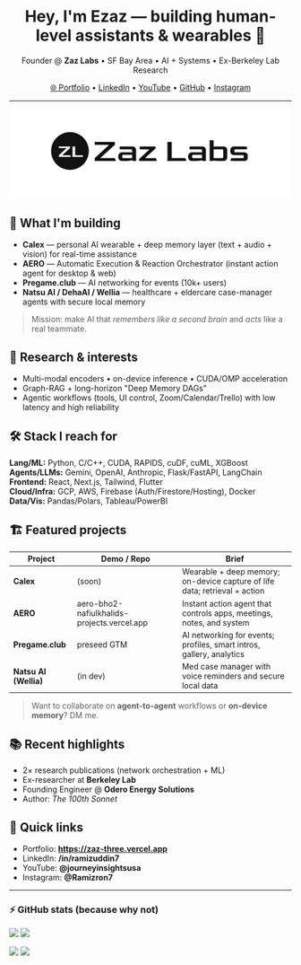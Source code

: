 <!-- PROFILE HEADER -->
<h1 align="center">Hey, I'm Ezaz — building human-level assistants & wearables 👋</h1>
<p align="center">
  Founder @ <b>Zaz Labs</b> • SF Bay Area • AI + Systems • Ex-Berkeley Lab Research
</p>

<p align="center">
  <a href="https://zaz-three.vercel.app" target="_blank">🌐 Portfolio</a> •
  <a href="https://www.linkedin.com/in/ramizuddin7" target="_blank">LinkedIn</a> •
  <a href="https://youtube.com/@journeyinsightsusa?si=uT9F_bU2ADCt5-Fo" target="_blank">YouTube</a> •
  <a href="https://github.com/ezazahamad2003" target="_blank">GitHub</a> •
  <a href="https://www.instagram.com/Ramizron7" target="_blank">Instagram</a>
</p>

---

<!-- HERO / BANNER -->
<p align="center">
  <img src="./zaz-labs-logo.png" alt="Zaz Labs banner" width="900"/>
</p>

## 🚀 What I'm building
- **Calex** — personal AI wearable + deep memory layer (text + audio + vision) for real-time assistance  
- **AERO** — Automatic Execution & Reaction Orchestrator (instant action agent for desktop & web)  
- **Pregame.club** — AI networking for events (10k+ users)  
- **Natsu AI / DehaAI / Wellia** — healthcare + eldercare case-manager agents with secure local memory

> Mission: make AI that *remembers like a second brain* and *acts* like a real teammate.

## 🧪 Research & interests
- Multi-modal encoders • on-device inference • CUDA/OMP acceleration  
- Graph-RAG + long-horizon "Deep Memory DAGs"  
- Agentic workflows (tools, UI control, Zoom/Calendar/Trello) with low latency and high reliability

## 🛠️ Stack I reach for
**Lang/ML:** Python, C/C++, CUDA, RAPIDS, cuDF, cuML, XGBoost  
**Agents/LLMs:** Gemini, OpenAI, Anthropic, Flask/FastAPI, LangChain  
**Frontend:** React, Next.js, Tailwind, Flutter  
**Cloud/Infra:** GCP, AWS, Firebase (Auth/Firestore/Hosting), Docker  
**Data/Vis:** Pandas/Polars, Tableau/PowerBI

## 🏗 Featured projects
| Project | Demo / Repo | Brief |
|---|---|---|
| **Calex** | (soon) | Wearable + deep memory; on-device capture of life data; retrieval + action |
| **AERO** | aero-bho2-nafiulkhalids-projects.vercel.app | Instant action agent that controls apps, meetings, notes, and system |
| **Pregame.club** | preseed GTM | AI networking for events; profiles, smart intros, gallery, analytics |
| **Natsu AI (Wellia)** | (in dev) | Med case manager with voice reminders and secure local data |

> Want to collaborate on **agent-to-agent** workflows or **on-device memory**? DM me.

## 📚 Recent highlights
- 2× research publications (network orchestration + ML)  
- Ex-researcher at **Berkeley Lab**  
- Founding Engineer @ **Odero Energy Solutions**  
- Author: *The 100th Sonnet*

## 🔗 Quick links
- Portfolio: **https://zaz-three.vercel.app**
- LinkedIn: **/in/ramizuddin7**
- YouTube: **@journeyinsightsusa**
- Instagram: **@Ramizron7**

---

### ⚡ GitHub stats (because why not)
<p align="left">
  <img src="https://github-readme-stats.vercel.app/api?username=ezazahamad2003&show_icons=true&hide_border=true" height="145" />
  <img src="https://github-readme-stats.vercel.app/api/top-langs/?username=ezazahamad2003&layout=compact&hide_border=true" height="145" />
</p>

<!-- FOOTER BADGES -->
<p align="left">
  <a href="https://zaz-three.vercel.app"><img src="https://img.shields.io/badge/Website-online-success?style=flat&logo=vercel" /></a>
  <a href="mailto:ezaz"><img src="https://img.shields.io/badge/Contact-lets%20build-black?style=flat&logo=gmail" /></a>
</p>

<!--
Notes:
- Swap banner URL with any image from your site (hosted on Vercel). Keep width ~900.
- Add repos once public (Calex, AERO, etc.) to the table above.
- Keep it simple; update quarterly.
-->
